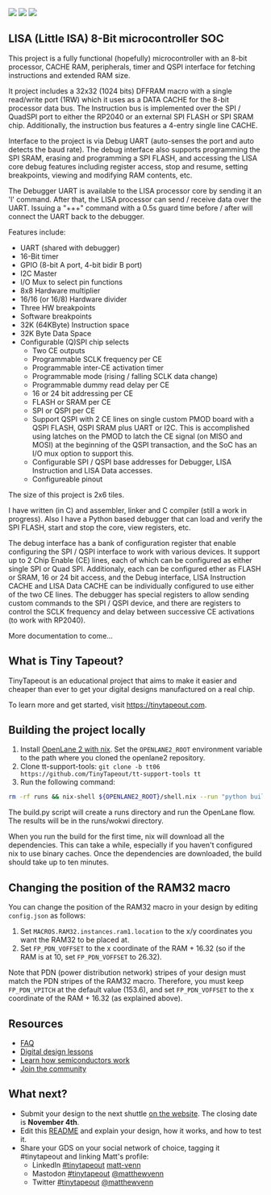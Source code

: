 ![](../../workflows/gds/badge.svg) ![](../../workflows/docs/badge.svg) ![](../../workflows/test/badge.svg)

## LISA (Little ISA) 8-Bit microcontroller SOC

This project is a fully functional (hopefully)  microcontroller with an 8-bit processor, CACHE RAM,
peripherals, timer and QSPI interface for fetching instructions and extended RAM size.

It project includes a 32x32 (1024 bits) DFFRAM macro with a single read/write port (1RW) which it
uses as a DATA CACHE for the 8-bit processor data bus.  The Instruction bus is implemented over the
SPI / QuadSPI port to either the RP2040 or an external SPI FLASH or SPI SRAM chip.  Additionally,
the instruction bus features a 4-entry single line CACHE.

Interface to the project is via Debug UART (auto-senses the port and auto detects the baud rate).  The
debug interface also supports programming the SPI SRAM, erasing and programming a SPI FLASH, and 
accessing the LISA core debug features including register access, stop and resume, setting 
breakpoints, viewing and modifying RAM contents, etc.

The Debugger UART is available to the LISA processor core by sending it an 'l' command.  After
that, the LISA processor can send / receive data over the UART.  Issuing a "+++" command with a
0.5s guard time before / after will connect the UART back to the debugger.

Features include:
   - UART (shared with debugger)
   - 16-Bit timer
   - GPIO (8-bit A port, 4-bit bidir B port)
   - I2C Master
   - I/O Mux to select pin functions
   - 8x8 Hardware multiplier
   - 16/16 (or 16/8) Hardware divider
   - Three HW breakpoints
   - Software breakpoints
   - 32K (64KByte) Instruction space
   - 32K Byte Data Space
   - Configurable (Q)SPI chip selects
     - Two CE outputs
     - Programmable SCLK frequency per CE
     - Programmable inter-CE activation timer
     - Programmable mode (rising / falling SCLK data change)
     - Programmable dummy read delay per CE
     - 16 or 24 bit addressing per CE
     - FLASH or SRAM per CE
     - SPI or QSPI per CE
     - Support QSPI with 2 CE lines on single custom PMOD board
       with a QSPI FLASH, QSPI SRAM plus UART or I2C.  This 
       is accomplished using latches on the PMOD to latch the
       CE signal (on MISO and MOSI) at the beginning of the QSPI
       transaction, and the SoC has an I/O mux option to support
       this.
     - Configurable SPI / QSPI base addresses for Debugger, 
       LISA Instruction and LISA Data accesses.
     - Configureable pinout

The size of this project is 2x6 tiles.

I have written (in C) and assembler, linker and C compiler (still a work in progress).  Also I have
a Python based debugger that can load and verify the SPI FLASH, start and stop the core, view registers, etc.

The debug interface has a bank of configuration register that enable configuring the SPI / QSPI interface
to work with various devices.  It support up to 2 Chip Enable (CE) lines, each of which can be configured
as either single SPI or Quad SPI.  Additionaly, each can be configured ether as FLASH or SRAM, 16 or 24 bit
access, and the Debug interface, LISA Instruction CACHE and LISA Data CACHE can be individually configured
to use either of the two CE lines.  The debugger has special registers to allow sending custom commands to
the SPI / QSPI device, and there are registers to control the SCLK frequency and delay between successive
CE activations (to work with RP2040).

More documentation to come...

## What is Tiny Tapeout?

TinyTapeout is an educational project that aims to make it easier and cheaper than ever to get your digital designs manufactured on a real chip.

To learn more and get started, visit https://tinytapeout.com.

## Building the project locally

1. Install [OpenLane 2 with nix](https://openlane2.readthedocs.io/en/latest/getting_started/nix_installation/index.html).
   Set the `OPENLANE2_ROOT` environment variable to the path where you cloned the openlane2 repository.
2. Clone tt-support-tools: `git clone -b tt06 https://github.com/TinyTapeout/tt-support-tools tt`
3. Run the following command:

```bash
rm -rf runs && nix-shell ${OPENLANE2_ROOT}/shell.nix --run "python build.py"
```

The build.py script will create a runs directory and run the OpenLane flow. The results will be in the runs/wokwi directory.

When you run the build for the first time, nix will download all the dependencies. This can take a while, especially if you
haven't configured nix to use binary caches. Once the dependencies are downloaded, the build should take up to ten minutes.

## Changing the position of the RAM32 macro

You can change the position of the RAM32 macro in your design by editing `config.json` as follows:

1. Set `MACROS.RAM32.instances.ram1.location` to the x/y coordinates you want the RAM32 to be placed at.
2. Set `FP_PDN_VOFFSET` to the x coordinate of the RAM + 16.32 (so if the RAM is at 10, set `FP_PDN_VOFFSET` to 26.32).

Note that PDN (power distribution network) stripes of your design must match the PDN stripes of the RAM32 macro. Therefore, you must keep 
`FP_PDN_VPITCH` at the default value (153.6), and set `FP_PDN_VOFFSET` to the x coordinate of the RAM + 16.32 (as explained above).

## Resources

- [FAQ](https://tinytapeout.com/faq/)
- [Digital design lessons](https://tinytapeout.com/digital_design/)
- [Learn how semiconductors work](https://tinytapeout.com/siliwiz/)
- [Join the community](https://discord.gg/rPK2nSjxy8)

## What next?

- Submit your design to the next shuttle [on the website](https://tinytapeout.com/#submit-your-design). The closing date is **November 4th**.
- Edit this [README](README.md) and explain your design, how it works, and how to test it.
- Share your GDS on your social network of choice, tagging it #tinytapeout and linking Matt's profile:
  - LinkedIn [#tinytapeout](https://www.linkedin.com/search/results/content/?keywords=%23tinytapeout) [matt-venn](https://www.linkedin.com/in/matt-venn/)
  - Mastodon [#tinytapeout](https://chaos.social/tags/tinytapeout) [@matthewvenn](https://chaos.social/@matthewvenn)
  - Twitter [#tinytapeout](https://twitter.com/hashtag/tinytapeout?src=hashtag_click) [@matthewvenn](https://twitter.com/matthewvenn)

